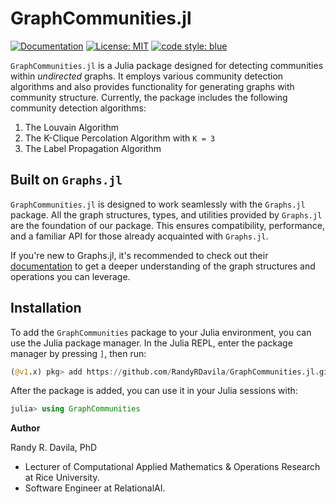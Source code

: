 # GraphCommunities.jl

[![Documentation](https://img.shields.io/badge/docs-latest-blue.svg)](https://randyrdavila.github.io/GraphCommunities.jl/)
[![License: MIT](https://img.shields.io/badge/License-MIT-yellow.svg)](https://opensource.org/licenses/MIT)
[![code style: blue](https://img.shields.io/badge/code%20style-blue-4495d1.svg)](https://github.com/invenia/BlueStyle)


`GraphCommunities.jl` is a Julia package designed for detecting communities within *undirected* graphs. It employs various community detection algorithms and also provides functionality for generating graphs with community structure. Currently, the package includes the following community detection algorithms:

1. The Louvain Algorithm
2. The K-Clique Percolation Algorithm with `K = 3`
3. The Label Propagation Algorithm

## Built on `Graphs.jl`

`GraphCommunities.jl` is designed to work seamlessly with the `Graphs.jl` package. All the graph structures, types, and utilities provided by `Graphs.jl` are the foundation of our package. This ensures compatibility, performance, and a familiar API for those already acquainted with `Graphs.jl`.

If you're new to Graphs.jl, it's recommended to check out their [documentation](https://github.com/JuliaGraphs/Graphs.jl) to get a deeper understanding of the graph structures and operations you can leverage.

## Installation

To add the `GraphCommunities` package to your Julia environment, you can use the Julia package manager. In the Julia REPL, enter the package manager by pressing `]`, then run:

```julia
(@v1.x) pkg> add https://github.com/RandyRDavila/GraphCommunities.jl.git
```

After the package is added, you can use it in your Julia sessions with:

```julia
julia> using GraphCommunities
```

**Author**

Randy R. Davila, PhD

* Lecturer of Computational Applied Mathematics & Operations Research at Rice University.
* Software Engineer at RelationalAI.